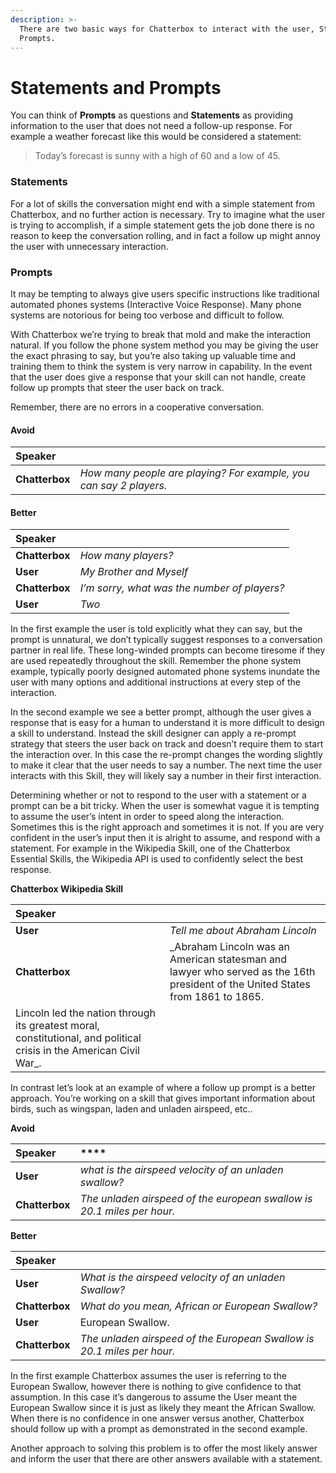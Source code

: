 ```yaml
---
description: >-
  There are two basic ways for Chatterbox to interact with the user, Statements and
  Prompts.
---
```


# Statements and Prompts

You can think of **Prompts** as questions and **Statements** as providing information to the user that does not need a follow-up response. 
For example a weather forecast like this would be considered a statement: 

> Today’s forecast is sunny with a high of 60 and a low of 45.

### Statements

For a lot of skills the conversation might end with a simple statement from Chatterbox, and no further action is necessary.
Try to imagine what the user is trying to accomplish, if a simple statement gets the job done there is no reason to keep the conversation rolling, and in fact a follow up might annoy the user with unnecessary interaction.

### Prompts

It may be tempting to always give users specific instructions like traditional automated phones systems \(Interactive Voice Response\). 
Many phone systems are notorious for being too verbose and difficult to follow. 

With Chatterbox we’re trying to break that mold and make the interaction natural. 
If you follow the phone system method you may be giving the user the exact phrasing to say, but you’re also taking up valuable time and training them to think the system is very narrow in capability. 
In the event that the user does give a response that your skill can not handle, create follow up prompts that steer the user back on track. 

Remember, there are no errors in a cooperative conversation.

#### Avoid

| Speaker |  |
| :--- | :--- |
| **Chatterbox** | _How many people are playing? For example, you can say 2 players._ |

#### **Better**

| Speaker |  |
| :--- | :--- |
| **Chatterbox** | _How many players?_ |
| **User** | _My Brother and Myself_ |
| **Chatterbox** | _I’m sorry, what was the number of players?_ |
| **User** | _Two_ |

In the first example the user is told explicitly what they can say, but the prompt is unnatural, we don’t typically suggest responses to a conversation partner in real life. These long-winded prompts can become tiresome if they are used repeatedly throughout the skill. Remember the phone system example, typically poorly designed automated phone systems inundate the user with many options and additional instructions at every step of the interaction. 

In the second example we see a better prompt, although the user gives a response that is easy for a human to understand it is more difficult to design a skill to understand. 
Instead the skill designer can apply a re-prompt strategy that steers the user back on track and doesn’t require them to start the interaction over. In this case the re-prompt changes the wording slightly to make it clear that the user needs to say a number.
The next time the user interacts with this Skill, they will likely say a number in their first interaction.

Determining whether or not to respond to the user with a statement or a prompt can be a bit tricky. 
When the user is somewhat vague it is tempting to assume the user’s intent in order to speed along the interaction.
Sometimes this is the right approach and sometimes it is not. If you are very confident in the user’s input then it is alright to assume, and respond with a statement.
For example in the Wikipedia Skill, one of the Chatterbox Essential Skills, the Wikipedia API is used to confidently select the best response.

**Chatterbox Wikipedia Skill**

| Speaker |  |
| :--- | :--- |
| **User** | _Tell me about Abraham Lincoln_ |
| **Chatterbox** | _Abraham Lincoln was an American statesman and lawyer who served as the 16th president of the United States from 1861 to 1865. 
Lincoln led the nation through its greatest moral, constitutional, and political crisis in the American Civil War_. |

In contrast let’s look at an example of where a follow up prompt is a better approach.
You’re working on a skill that gives important information about birds, such as wingspan, laden and unladen airspeed, etc..

**Avoid**

| Speaker | \*\*\*\* |
| :--- | :--- |
| **User** | _what is the airspeed velocity of an unladen swallow?_ |
| **Chatterbox** | _The unladen airspeed of the european swallow is 20.1 miles per hour._ |

**Better**

| Speaker |  |
| :--- | :--- |
| **User** | _What is the airspeed velocity of an unladen Swallow?_ |
| **Chatterbox** | _What do you mean, African or European Swallow?_ |
| **User** | European Swallow. |
| **Chatterbox** | _The unladen airspeed of the European Swallow is 20.1 miles per hour._ |

In the first example Chatterbox assumes the user is referring to the European Swallow, however there is nothing to give confidence to that assumption.
In this case it’s dangerous to assume the User meant the European Swallow since it is just as likely they meant the African Swallow. 
When there is no confidence in one answer versus another, Chatterbox should follow up with a prompt as demonstrated in the second example.

Another approach to solving this problem is to offer the most likely answer and inform the user that there are other answers available with a statement.

